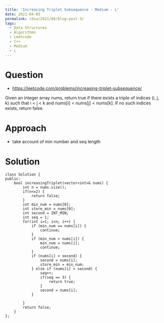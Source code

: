 ```yaml
---
title: 'Increasing Triplet Subsequence - Medium - L'
date: 2021-04-05
permalink: /dsa/2021/04/blog-post-3/
tags:
  - Data Structures
  - Algorithms
  - Leetcode
  - C++
  - Medium
  - L
---
```


# Question

- https://leetcode.com/problems/increasing-triplet-subsequence/

Given an integer array nums, return true if there exists a triple of indices (i, j, k) such that i < j < k and nums[i] < nums[j] < nums[k]. If no such indices exists, return false.

# Approach

- take account of min number and seq length

# Solution
```
class Solution {
public:
    bool increasingTriplet(vector<int>& nums) {
        int n = nums.size();
        if(n<=2) {
            return false;
        }
        int min_num = nums[0];
        int store_min = nums[0];
        int second = INT_MIN;
        int seq = 1;
        for(int i=1; i<n; i++) {
            if (min_num == nums[i]) {
                continue;
            }
            if (min_num > nums[i]) {
                min_num = nums[i];
                continue;
            }
            if (nums[i] < second) {
                second = nums[i];
                store_min = min_num;
            } else if (nums[i] > second) {
                seq++;
                if(seq == 3) {
                    return true;
                }
                second = nums[i];
            }
            
        }
        return false;
    }
};
```
